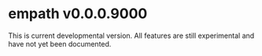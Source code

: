 # empath v0.0.0.9000

This is current developmental version. All features are still experimental and
have not yet been documented.
